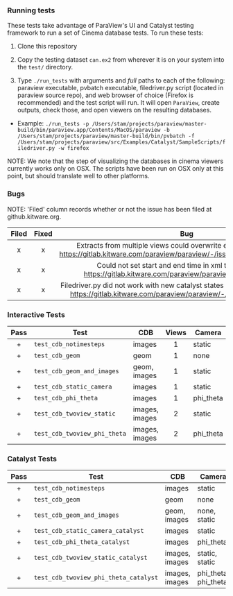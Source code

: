 ### Running tests

These tests take advantage of ParaView's UI and Catalyst testing framework to run a set of Cinema database tests. To run these tests:

1. Clone this repository

2. Copy the testing dataset ``can.ex2`` from wherever it is on your system into the ``test/`` directory.

3. Type ``./run_tests`` with arguments and *full* paths to each of the following: paraview executable, pvbatch executable, filedriver.py script (located in paraview source repo), and web browser of choice (Firefox is recommended) and the test script will run. It will open ``ParaView``, create outputs, check those, and open viewers on the resulting databases.
  - Example: ``./run_tests -p /Users/stam/projects/paraview/master-build/bin/paraview.app/Contents/MacOS/paraview -b /Users/stam/projects/paraview/master-build/bin/pvbatch -f /Users/stam/projects/paraview/src/Examples/Catalyst/SampleScripts/filedriver.py -w firefox``

NOTE: We note that the step of visualizing the databases in cinema viewers currently works only on OSX. The scripts have been run on OSX only at this point, but should translate well to other platforms.

### Bugs
NOTE: 'Filed' column records whether or not the issue has been filed at github.kitware.org.

| Filed   | Fixed   | Bug                                                                                                                                                                                  |
| :-----: | :-----: | :----------------------------------------------------------------------------------------------------------------------------------------------------------------------------------: |
| x       | x       | Extracts from multiple views could overwrite eachother (reported in https://gitlab.kitware.com/paraview/paraview/-/issues/20111#note_843540)                                         |
| x       | x       | Could not set start and end time in xml test (reported in https://gitlab.kitware.com/paraview/paraview/-/issues/20271)                                                               |
| x       | x       | Filedriver.py did not work with new catalyst states (reported by email, fixed in https://gitlab.kitware.com/paraview/paraview/-/merge_requests/4445)                                 |

### Interactive Tests

| Pass | Test | CDB |Views| Camera | Notes |
|:----:|------|-----|:---:|--------|-------|
| + | ``test_cdb_notimesteps`` | images |1| static |  |
| + | ``test_cdb_geom`` | geom |1| none |  |
| + | ``test_cdb_geom_and_images`` | geom, images |1| static |  |
| + | ``test_cdb_static_camera`` | images |1| static |  |
| + | ``test_cdb_phi_theta`` | images |1| phi_theta |  |
| + | ``test_cdb_twoview_static`` | images, images |2| static |  |
| + | ``test_cdb_twoview_phi_theta`` | images, images |2| phi_theta |  |


### Catalyst Tests

| Pass   | Test                                      | CDB              | Camera               | Notes       |
| :----: | ----------------------------------------- | ---------------- | -------------------- | ----------- |
| +      | ``test_cdb_notimesteps``                  | images           | static               |             |
| +      | ``test_cdb_geom``                         | geom             | none                 |             |
| +      | ``test_cdb_geom_and_images``              | geom, images     | none, static         |             |
| +      | ``test_cdb_static_camera_catalyst``       | images           | static               |             |
| +      | ``test_cdb_phi_theta_catalyst``           | images           | phi_theta            |             |
| +      | ``test_cdb_twoview_static_catalyst``      | images, images   | static, static       |             |
| +      | ``test_cdb_twoview_phi_theta_catalyst``   | images, images   | phi_theta, phi_theta |             |

